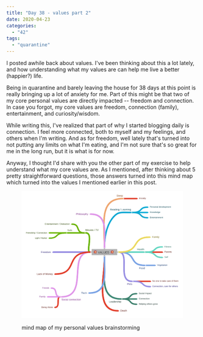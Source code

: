 ```yaml
---
title: "Day 38 - values part 2"
date: 2020-04-23
categories: 
  - "42"
tags: 
  - "quarantine"
---
```


I posted awhile back about values. I've been thinking about this a lot lately, and how understanding what my values are can help me live a better (happier?) life.

Being in quarantine and barely leaving the house for 38 days at this point is really bringing up a lot of anxiety for me. Part of this might be that two of my core personal values are directly impacted -- freedom and connection. In case you forgot, my core values are freedom, connection (family), entertainment, and curiosity/wisdom.

While writing this, I've realized that part of why I started blogging daily is connection. I feel more connected, both to myself and my feelings, and others when I'm writing. And as for freedom, well lately that's turned into not putting any limits on what I'm eating, and I'm not sure that's so great for me in the long run, but it is what is for now.

Anyway, I thought I'd share with you the other part of my exercise to help understand what my core values are. As I mentioned, after thinking about 5 pretty straightforward questions, those answers turned into this mind map which turned into the values I mentioned earlier in this post.

<figure>

![](images/VALUES.png?fit=660%2C519)

<figcaption>

mind map of my personal values brainstorming

</figcaption>

</figure>
